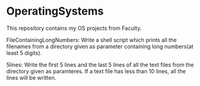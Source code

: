 # OperatingSystems

This repository contains my OS projects from Faculty.

FileContainingLongNumbers:  Write a shell script which prints all the filenames from a directory given as parameter containing long numbers(at least 5 digits). 

5lines: Write the first 5 lines and the last 5 lines of all the text files from the directory given as paramteres. If a text file has less than 10 lines, all the lines will be written. 
